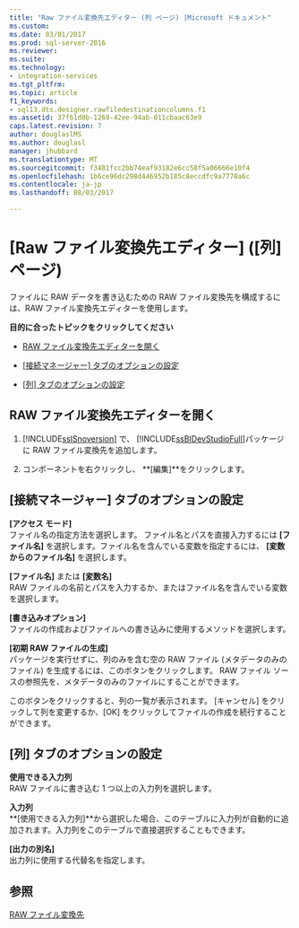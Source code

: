 ```yaml
---
title: "Raw ファイル変換先エディター (列 ページ) |Microsoft ドキュメント"
ms.custom: 
ms.date: 03/01/2017
ms.prod: sql-server-2016
ms.reviewer: 
ms.suite: 
ms.technology:
- integration-services
ms.tgt_pltfrm: 
ms.topic: article
f1_keywords:
- sql13.dts.designer.rawfiledestinationcolumns.f1
ms.assetid: 37f61d0b-1269-42ee-94ab-011cbaac63e9
caps.latest.revision: 7
author: douglaslMS
ms.author: douglasl
manager: jhubbard
ms.translationtype: MT
ms.sourcegitcommit: f3481fcc2bb74eaf93182e6cc58f5a06666e10f4
ms.openlocfilehash: 1b6ce96dc298d446952b185c8eccdfc9a7778a6c
ms.contentlocale: ja-jp
ms.lasthandoff: 08/03/2017

---
```

# <a name="raw-file-destination-editor-columns-page"></a>[Raw ファイル変換先エディター] ([列] ページ)
  ファイルに RAW データを書き込むための RAW ファイル変換先を構成するには、RAW ファイル変換先エディターを使用します。  
  
 **目的に合ったトピックをクリックしてください**  
  
-   [RAW ファイル変換先エディターを開く](#open)  
  
-   [[接続マネージャー] タブのオプションの設定](#connection)  
  
-   [[列] タブのオプションの設定](#mapping)  
  
##  <a name="open"></a> RAW ファイル変換先エディターを開く  
  
1.  [!INCLUDE[ssISnoversion](../../includes/ssisnoversion-md.md)] で、 [!INCLUDE[ssBIDevStudioFull](../../includes/ssbidevstudiofull-md.md)]パッケージに RAW ファイル変換先を追加します。  
  
2.  コンポーネントを右クリックし、 **[編集]**をクリックします。  
  
##  <a name="connection"></a> [接続マネージャー] タブのオプションの設定  
 **[アクセス モード]**  
 ファイル名の指定方法を選択します。 ファイル名とパスを直接入力するには **[ファイル名]** を選択します。ファイル名を含んでいる変数を指定するには、 **[変数からのファイル名]** を選択します。  
  
 **[ファイル名]** または **[変数名]**  
 RAW ファイルの名前とパスを入力するか、またはファイル名を含んでいる変数を選択します。  
  
 **[書き込みオプション]**  
 ファイルの作成およびファイルへの書き込みに使用するメソッドを選択します。  
  
 **[初期 RAW ファイルの生成]**  
 パッケージを実行せずに、列のみを含む空の RAW ファイル (メタデータのみのファイル) を生成するには、このボタンをクリックします。 RAW ファイル ソースの参照先を、メタデータのみのファイルにすることができます。  
  
 このボタンをクリックすると、列の一覧が表示されます。 [キャンセル] をクリックして列を変更するか、[OK] をクリックしてファイルの作成を続行することができます。  
  
##  <a name="mapping"></a> [列] タブのオプションの設定  
 **使用できる入力列**  
 RAW ファイルに書き込む 1 つ以上の入力列を選択します。  
  
 **入力列**  
 **[使用できる入力列]**から選択した場合、このテーブルに入力列が自動的に追加されます。入力列をこのテーブルで直接選択することもできます。  
  
 **[出力の別名]**  
 出力列に使用する代替名を指定します。  
  
## <a name="see-also"></a>参照  
 [RAW ファイル変換先](../../integration-services/data-flow/raw-file-destination.md)  
  
  
